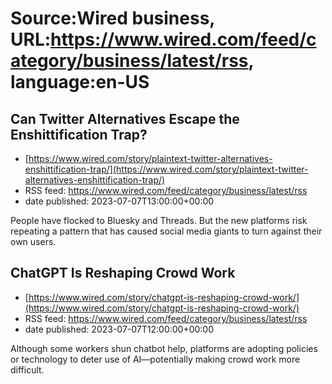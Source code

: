 # Source:Wired business, URL:https://www.wired.com/feed/category/business/latest/rss, language:en-US

## Can Twitter Alternatives Escape the Enshittification Trap?
 - [https://www.wired.com/story/plaintext-twitter-alternatives-enshittification-trap/](https://www.wired.com/story/plaintext-twitter-alternatives-enshittification-trap/)
 - RSS feed: https://www.wired.com/feed/category/business/latest/rss
 - date published: 2023-07-07T13:00:00+00:00

People have flocked to Bluesky and Threads. But the new platforms risk repeating a pattern that has caused social media giants to turn against their own users.

## ChatGPT Is Reshaping Crowd Work
 - [https://www.wired.com/story/chatgpt-is-reshaping-crowd-work/](https://www.wired.com/story/chatgpt-is-reshaping-crowd-work/)
 - RSS feed: https://www.wired.com/feed/category/business/latest/rss
 - date published: 2023-07-07T12:00:00+00:00

Although some workers shun chatbot help, platforms are adopting policies or technology to deter use of AI—potentially making crowd work more difficult.

